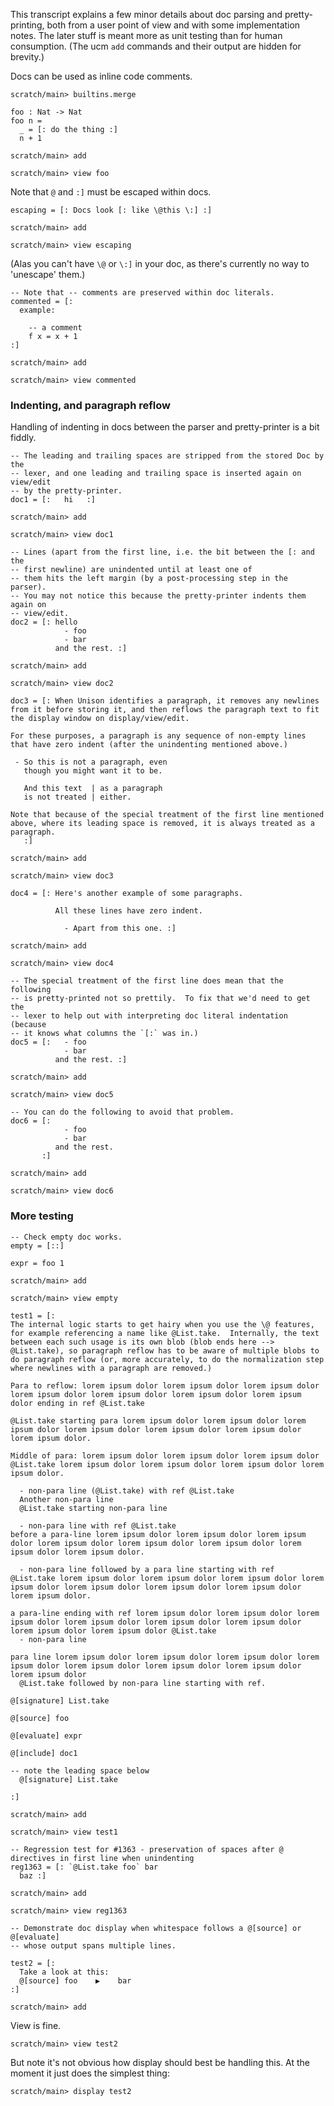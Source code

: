 This transcript explains a few minor details about doc parsing and pretty-printing, both from a user point of view and with some implementation notes.  The later stuff is meant more as unit testing than for human consumption.  (The ucm `add` commands and their output are hidden for brevity.)

Docs can be used as inline code comments.

```ucm:hide
scratch/main> builtins.merge
```

```unison
foo : Nat -> Nat
foo n =
  _ = [: do the thing :]
  n + 1
```

```ucm:hide
scratch/main> add
```
```ucm
scratch/main> view foo
```

Note that `@` and `:]` must be escaped within docs.

```unison
escaping = [: Docs look [: like \@this \:] :]
```

```ucm:hide
scratch/main> add
```
```ucm
scratch/main> view escaping
```

(Alas you can't have `\@` or `\:]` in your doc, as there's currently no way to 'unescape' them.)

```unison
-- Note that -- comments are preserved within doc literals.
commented = [:
  example:

    -- a comment
    f x = x + 1
:]
```

```ucm:hide
scratch/main> add
```
```ucm
scratch/main> view commented
```

### Indenting, and paragraph reflow

Handling of indenting in docs between the parser and pretty-printer is a bit fiddly.

```unison
-- The leading and trailing spaces are stripped from the stored Doc by the
-- lexer, and one leading and trailing space is inserted again on view/edit
-- by the pretty-printer.
doc1 = [:   hi   :]
```

```ucm:hide
scratch/main> add
```
```ucm
scratch/main> view doc1
```

```unison
-- Lines (apart from the first line, i.e. the bit between the [: and the
-- first newline) are unindented until at least one of
-- them hits the left margin (by a post-processing step in the parser).
-- You may not notice this because the pretty-printer indents them again on
-- view/edit.
doc2 = [: hello
            - foo
            - bar
          and the rest. :]
```

```ucm:hide
scratch/main> add
```
```ucm
scratch/main> view doc2
```

```unison
doc3 = [: When Unison identifies a paragraph, it removes any newlines from it before storing it, and then reflows the paragraph text to fit the display window on display/view/edit.

For these purposes, a paragraph is any sequence of non-empty lines that have zero indent (after the unindenting mentioned above.)

 - So this is not a paragraph, even
   though you might want it to be.

   And this text  | as a paragraph
   is not treated | either.

Note that because of the special treatment of the first line mentioned above, where its leading space is removed, it is always treated as a paragraph.
   :]
```

```ucm:hide
scratch/main> add
```
```ucm
scratch/main> view doc3
```

```unison
doc4 = [: Here's another example of some paragraphs.

          All these lines have zero indent.

            - Apart from this one. :]
```

```ucm:hide
scratch/main> add
```
```ucm
scratch/main> view doc4
```

```unison
-- The special treatment of the first line does mean that the following
-- is pretty-printed not so prettily.  To fix that we'd need to get the
-- lexer to help out with interpreting doc literal indentation (because
-- it knows what columns the `[:` was in.)
doc5 = [:   - foo
            - bar
          and the rest. :]
```

```ucm:hide
scratch/main> add
```
```ucm
scratch/main> view doc5
```

```unison
-- You can do the following to avoid that problem.
doc6 = [:
            - foo
            - bar
          and the rest.
       :]
```

```ucm:hide
scratch/main> add
```
```ucm
scratch/main> view doc6
```

### More testing

```unison
-- Check empty doc works.
empty = [::]

expr = foo 1
```
```ucm:hide
scratch/main> add
```
```ucm
scratch/main> view empty
```

```unison
test1 = [:
The internal logic starts to get hairy when you use the \@ features, for example referencing a name like @List.take.  Internally, the text between each such usage is its own blob (blob ends here --> @List.take), so paragraph reflow has to be aware of multiple blobs to do paragraph reflow (or, more accurately, to do the normalization step where newlines with a paragraph are removed.)

Para to reflow: lorem ipsum dolor lorem ipsum dolor lorem ipsum dolor lorem ipsum dolor lorem ipsum dolor lorem ipsum dolor lorem ipsum dolor ending in ref @List.take

@List.take starting para lorem ipsum dolor lorem ipsum dolor lorem ipsum dolor lorem ipsum dolor lorem ipsum dolor lorem ipsum dolor lorem ipsum dolor.

Middle of para: lorem ipsum dolor lorem ipsum dolor lorem ipsum dolor @List.take lorem ipsum dolor lorem ipsum dolor lorem ipsum dolor lorem ipsum dolor.

  - non-para line (@List.take) with ref @List.take
  Another non-para line
  @List.take starting non-para line

  - non-para line with ref @List.take
before a para-line lorem ipsum dolor lorem ipsum dolor lorem ipsum dolor lorem ipsum dolor lorem ipsum dolor lorem ipsum dolor lorem ipsum dolor lorem ipsum dolor.

  - non-para line followed by a para line starting with ref
@List.take lorem ipsum dolor lorem ipsum dolor lorem ipsum dolor lorem ipsum dolor lorem ipsum dolor lorem ipsum dolor lorem ipsum dolor lorem ipsum dolor.

a para-line ending with ref lorem ipsum dolor lorem ipsum dolor lorem ipsum dolor lorem ipsum dolor lorem ipsum dolor lorem ipsum dolor lorem ipsum dolor lorem ipsum dolor @List.take
  - non-para line

para line lorem ipsum dolor lorem ipsum dolor lorem ipsum dolor lorem ipsum dolor lorem ipsum dolor lorem ipsum dolor lorem ipsum dolor lorem ipsum dolor
  @List.take followed by non-para line starting with ref.

@[signature] List.take

@[source] foo

@[evaluate] expr

@[include] doc1

-- note the leading space below
  @[signature] List.take

:]
```
```ucm:hide
scratch/main> add
```
```ucm
scratch/main> view test1
```

```unison
-- Regression test for #1363 - preservation of spaces after @ directives in first line when unindenting
reg1363 = [: `@List.take foo` bar
  baz :]
```
```ucm:hide
scratch/main> add
```
```ucm
scratch/main> view reg1363
```

```unison
-- Demonstrate doc display when whitespace follows a @[source] or @[evaluate]
-- whose output spans multiple lines.

test2 = [:
  Take a look at this:
  @[source] foo    ▶    bar
:]
```
```ucm:hide
scratch/main> add
```
View is fine.
```ucm
scratch/main> view test2
```
But note it's not obvious how display should best be handling this.  At the moment it just does the simplest thing:
```ucm
scratch/main> display test2
```
